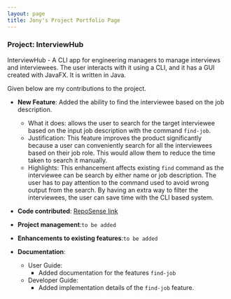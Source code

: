 ```yaml
---
layout: page
title: Jony's Project Portfolio Page
---
```


### Project: InterviewHub

InterviewHub - A CLI app for engineering managers to manage interviews and interviewees. The user interacts with it using a CLI, and it has a GUI created with JavaFX. It is written in Java.

Given below are my contributions to the project.

* **New Feature**: Added the ability to find the interviewee based on the job description.
  * What it does: allows the user to search for the target interviewee based on the input job description with the command `find-job`.
  * Justification: This feature improves the product significantly because a user can conveniently search for all the interviewees based on their job role. This would allow them to reduce the time taken to search it manually.
  * Highlights: This enhancement affects existing `find` command as the interviewee can be search by either name or job description. The user has to pay attention to the command used to avoid wrong output from the search. By having an extra way to filter the interviewees, the user can save time with the CLI based system.

* **Code contributed**: [RepoSense link]()

* **Project management**:`to be added`

* **Enhancements to existing features**:`to be added`

* **Documentation**:
  * User Guide:
    * Added documentation for the features `find-job`
  * Developer Guide:
    * Added implementation details of the `find-job` feature.
